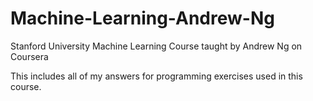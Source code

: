 # Machine-Learning-Andrew-Ng
Stanford University Machine Learning Course taught by Andrew Ng on Coursera

This includes all of my answers for programming exercises used in this course.
